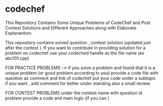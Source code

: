 # codechef
This Repository Contains Some Unique Problems of CodeChef and Post Contest Solutions and Different Approaches along with Elaborate Explanantion.

This repository contains solved question , contest solution (updated just after the contest ). If you want to contribute in providing solution for a problem on codechef use your codeched handle as the file name (ex abc101.cpp)

FOR PRACTICE PROBLEMS :-> if you solve a problem and found that it is a unique problem (or good problem according to you) provide a code file with question as comment and link of codechef put your code under a subtopic if you want , add comment for better under standing also a small review.

FOR CONTEST PROBLEMS under the contest name with question id problem provide a code and main logic (if you can )
